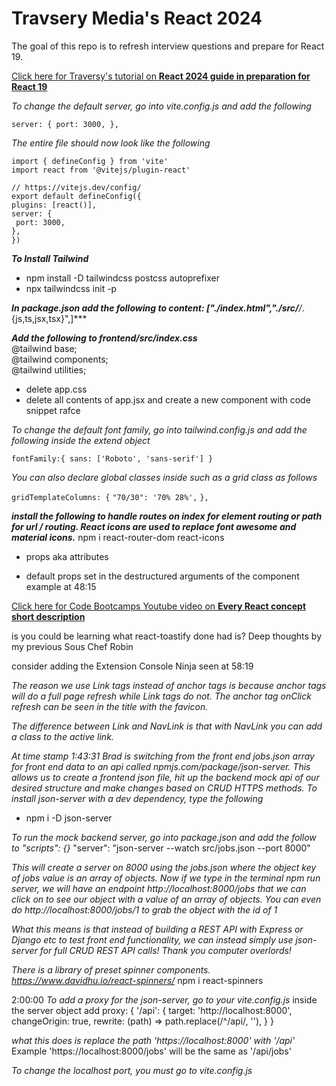 # Travsery Media's React 2024

The goal of this repo is to refresh interview questions and prepare for React 19.

<a target="_blank" href="https://www.youtube.com/watch?v=LDB4uaJ87e0&t=840s&ab_channel=TraversyMedia">Click here for Traversy's tutorial on **React 2024 guide in preparation for React 19**</a>

*To change the default server, go into vite.config.js and add the following*

`server: {
    port: 3000,
  },`

*The entire file should now look like the following*

`import { defineConfig } from 'vite'`  
`import react from '@vitejs/plugin-react'`

`// https://vitejs.dev/config/`  
`export default defineConfig({`  
  `plugins: [react()],`  
  `server: {`  
   ` port: 3000,`  
  `},`  
`})`  

***To Install Tailwind***
- npm install -D tailwindcss postcss autoprefixer
- npx tailwindcss init -p

***In package.json add the following to content: ["./index.html","./src/**/*.{js,ts,jsx,tsx}",]***

***Add the following to frontend/src/index.css***   
@tailwind base;  
@tailwind components;  
@tailwind utilities;  
- delete app.css
- delete all contents of app.jsx and create a new component with code snippet rafce

*To change the default font family, go into tailwind.config.js and add the following inside the extend object*

`fontFamily:{
        sans: ['Roboto', 'sans-serif']
    }`

*You can also declare global classes inside such as a grid class as follows*

`gridTemplateColumns: {`
        `"70/30": '70% 28%',`
      `},`

***install the following to handle routes on index for element routing or path for url / routing. React icons are used to replace font awesome and material icons.***
npm i react-router-dom react-icons

- props aka attributes

- default props set in the destructured arguments of the component example at 48:15

<a target="_blank" href="https://www.youtube.com/watch?v=wIyHSOugGGw&ab_channel=CodeBootcamp">Click here for Code Bootcamps Youtube video on **Every React concept short description**</a>

is you could be learning what react-toastify done had is? Deep thoughts by my previous Sous Chef Robin

consider adding the Extension Console Ninja seen at 58:19

*The reason we use Link tags instead of anchor tags is because anchor tags will do a full page refresh while Link tags do not. The anchor tag onClick refresh can be seen in the title with the favicon.*

*The difference between Link and NavLink is that with NavLink you can add a class to the active link.*

*At time stamp 1:43:31 Brad is switching from the front end jobs.json array for front end data to an api called npmjs.com/package/json-server. This allows us to create a frontend json file, hit up the backend mock api of our desired structure and make changes based on CRUD HTTPS methods. To install json-server with a dev dependency, type the following*
- npm i -D json-server

*To run the mock backend server, go into package.json and add the follow to "scripts": {}*
"server": "json-server --watch src/jobs.json --port 8000"

*This will create a server on 8000 using the jobs.json where the object key of jobs value is an array of objects. Now if we type in the terminal npm run server, we will have an endpoint http://localhost:8000/jobs that we can click on to see our object with a value of an array of objects. You can even do http://localhost:8000/jobs/1 to grab the object with the id of 1*

*What this means is that instead of building a REST API with Express or Django etc to test front end functionality, we can instead simply use json-server for full CRUD REST API calls! Thank you computer overlords!*

*There is a library of preset spinner components. https://www.davidhu.io/react-spinners/*
npm i react-spinners

2:00:00
*To add a proxy for the json-server, go to your vite.config.js*
inside the server object add
proxy: {
  '/api': {
    target: 'http://localhost:8000',
    changeOrigin: true,
    rewrite: (path) => path.replace(/^\/api/, ''),
  }
}

*what this does is replace the path 'https://localhost:8000' with '/api'*
Example 'https://localhost:8000/jobs' will be the same as '/api/jobs'

*To change the localhost port, you must go to vite.config.js*